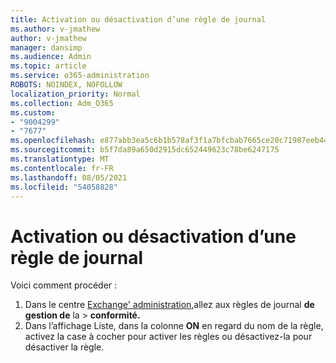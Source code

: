 ```yaml
---
title: Activation ou désactivation d’une règle de journal
ms.author: v-jmathew
author: v-jmathew
manager: dansimp
ms.audience: Admin
ms.topic: article
ms.service: o365-administration
ROBOTS: NOINDEX, NOFOLLOW
localization_priority: Normal
ms.collection: Adm_O365
ms.custom:
- "9004299"
- "7677"
ms.openlocfilehash: e877abb3ea5c6b1b578af3f1a7bfcbab7665ce20c71987eeb44d2c7e3a1b2c16
ms.sourcegitcommit: b5f7da89a650d2915dc652449623c78be6247175
ms.translationtype: MT
ms.contentlocale: fr-FR
ms.lasthandoff: 08/05/2021
ms.locfileid: "54058828"
---
```

# <a name="enable-or-disable-a-journal-rule"></a>Activation ou désactivation d’une règle de journal

Voici comment procéder :

1. Dans le centre [Exchange' administration,](https://go.microsoft.com/fwlink/p/?linkid=2059104)allez aux règles de journal **de gestion de** la  >  **conformité.**
2. Dans l’affichage Liste, dans la colonne **ON** en regard du nom de la règle, activez la case à cocher pour activer les règles ou désactivez-la pour désactiver la règle.
